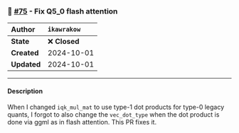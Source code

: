 ### 🐛 [#75](https://github.com/ikawrakow/ik_llama.cpp/pull/75) - Fix Q5_0 flash attention

| **Author** | `ikawrakow` |
| :--- | :--- |
| **State** | ❌ **Closed** |
| **Created** | 2024-10-01 |
| **Updated** | 2024-10-01 |

---

#### Description

When I changed `iqk_mul_mat` to use type-1 dot products for type-0 legacy quants, I forgot to also change the `vec_dot_type` when the dot product is done via ggml as in flash attention. This PR fixes it.